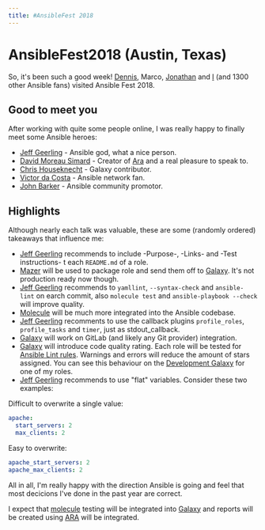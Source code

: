 ```yaml
---
title: #AnsibleFest 2018
---
```


# AnsibleFest2018 (Austin, Texas)

So, it's been such a good week! [Dennis](https://github.com/velzend), Marco, [Jonathan](https://github.com/zinger) and [I](https://github.com/robertdebock) (and 1300 other Ansible fans) visited Ansible Fest 2018.

## Good to meet you
After working with quite some people online, I was really happy to finally meet some Ansible heroes:

- [Jeff Geerling](https://github.com/geerlingguy) - Ansible god, what a nice person.
- [David Moreau Simard](https://github.com/dmsimard) - Creator of [Ara](https://github.com/openstack/ara) and a real pleasure to speak to.
- [Chris Houseknecht](https://github.com/chouseknecht) - Galaxy contributor.
- [Victor da Costa](https://github.com/victorock) - Ansible network fan.
- [John Barker](https://github.com/gundalow) - Ansible community promotor.

## Highlights

Although nearly each talk was valuable, these are some (randomly ordered) takeaways that influence me:

- [Jeff Geerling](https://www.jeffgeerling.com/) recommends to include -Purpose-, -Links- and -Test instructions- t each `README.md` of a role.
- [Mazer](https://github.com/ansible/mazer) will be used to package role and send them off to [Galaxy](https://galaxy.ansible.com). It's not production ready now though.
- [Jeff Geerling](https://www.jeffgeerling.com/) recommends to `yamllint`, `--syntax-check` and `ansible-lint` on earch commit, also `molecule test` and `ansible-playbook --check` will improve quality.
- [Molecule](https://github.com/metacloud/molecule) will be much more integrated into the Ansible codebase.
- [Jeff Geerling](https://www.jeffgeerling.com/) recomments to use the callback plugins `profile_roles`, `profile_tasks` and `timer`, just as stdout_callback.
- [Galaxy](https://galaxy.ansible.com) will work on GitLab (and likely any Git provider) integration.
- [Galaxy](https://galaxy.ansible.com) will introduce code quality rating. Each role will be tested for [Ansible Lint rules](https://github.com/ansible/galaxy-lint-rules). Warnings and errors will reduce the amount of stars assigned. You can see this behaviour on the [Development Galaxy](https://galaxy-dev.ansible.com/robertdebock/bootstrap) for one of my roles.
- [Jeff Geerling](https://www.jeffgeerling.com/) recommends to use "flat" variables. Consider these two examples:

Difficult to overwrite a single value:
```yaml
apache:
  start_servers: 2
  max_clients: 2
```

Easy to overwrite:
```yaml
apache_start_servers: 2
apache_max_clients: 2
```

All in all, I'm really happy with the direction Ansible is going and feel that most decicions I've done in the past year are correct.

I expect that [molecule](https://github.com/metacloud/molecule) testing will be integrated into [Galaxy](https://galaxy.ansible.com) and reports will be created using [ARA](https://github.com/openstack/ara) will be integrated.

